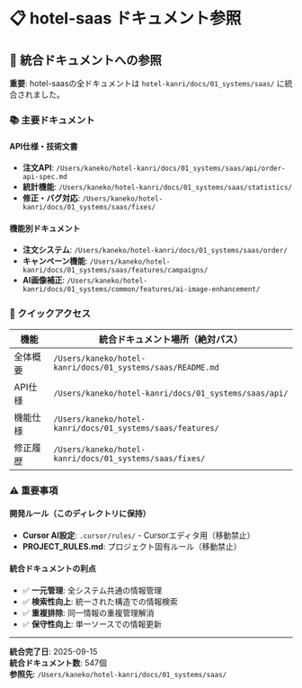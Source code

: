 # 📋 hotel-saas ドキュメント参照

## 🔗 統合ドキュメントへの参照

**重要**: hotel-saasの全ドキュメントは `hotel-kanri/docs/01_systems/saas/` に統合されました。

### **📚 主要ドキュメント**

#### **API仕様・技術文書**
- **注文API**: `/Users/kaneko/hotel-kanri/docs/01_systems/saas/api/order-api-spec.md`
- **統計機能**: `/Users/kaneko/hotel-kanri/docs/01_systems/saas/statistics/`
- **修正・バグ対応**: `/Users/kaneko/hotel-kanri/docs/01_systems/saas/fixes/`

#### **機能別ドキュメント**
- **注文システム**: `/Users/kaneko/hotel-kanri/docs/01_systems/saas/order/`
- **キャンペーン機能**: `/Users/kaneko/hotel-kanri/docs/01_systems/saas/features/campaigns/`
- **AI画像補正**: `/Users/kaneko/hotel-kanri/docs/01_systems/common/features/ai-image-enhancement/`

### **🎯 クイックアクセス**

| 機能 | 統合ドキュメント場所（絶対パス） |
|------|---------------------|
| 全体概要 | `/Users/kaneko/hotel-kanri/docs/01_systems/saas/README.md` |
| API仕様 | `/Users/kaneko/hotel-kanri/docs/01_systems/saas/api/` |
| 機能仕様 | `/Users/kaneko/hotel-kanri/docs/01_systems/saas/features/` |
| 修正履歴 | `/Users/kaneko/hotel-kanri/docs/01_systems/saas/fixes/` |

### **⚠️ 重要事項**

#### **開発ルール（このディレクトリに保持）**
- **Cursor AI設定**: `.cursor/rules/` - Cursorエディタ用（移動禁止）
- **PROJECT_RULES.md**: プロジェクト固有ルール（移動禁止）

#### **統合ドキュメントの利点**
- ✅ **一元管理**: 全システム共通の情報管理
- ✅ **検索性向上**: 統一された構造での情報検索
- ✅ **重複排除**: 同一情報の重複管理解消
- ✅ **保守性向上**: 単一ソースでの情報更新

---
**統合完了日**: 2025-09-15  
**統合ドキュメント数**: 547個  
**参照先**: `/Users/kaneko/hotel-kanri/docs/01_systems/saas/`
